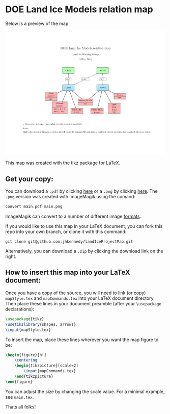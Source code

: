 DOE Land Ice Models relation map
================================

Below is a preview of the map:

![DOE Land Ice Models reference map][map]

This map was created with the tikz package for LaTeX.

Get your copy:
--------------

You can download a `.pdf` by clicking [here][pdf] or a `.png` by clicking [here][mapRaw].
The `.png` version was created with ImageMagik using the comand:
```bash
convert main.pdf main.png
```
ImageMagik can convert to a number of different image 
[formats](http://www.imagemagick.org/script/formats.php).

If you would like to use this map in your LaTeX document, you can fork this repo 
into your own branch, or clone it with this command:
```
git clone git@github.com:jhkennedy/landIceProjectMap.git
```
Alternatively, you can download a `.zip` by clicking the download link on the right.


How to insert this map into your LaTeX document:
------------------------------------------------

Once you have a copy of the source, you will need to link (or copy) `mapStyle.tex` 
and `mapCommands.tex` into your LaTeX document directory. Then place these lines 
in your document preamble (after your `\usepackage` declarations):
```latex
\usepackage{tikz}
\usetikzlibrary{shapes, arrows}
\input{mapStyle.tex}
```
To insert the map, place these lines wherever you want the map figure to be:
```latex
\begin{figure}[h!]
    \centering
    \begin{tikzpicture}[scale=2]
        \input{mapCommands.tex}
    \end{tikzpicture}
\end{figure}
```
You can adjust the size by changing the scale value. For a minimal example, see
`main.tex`.

Thats all folks!

[map]: https://github.com/jhkennedy/landIceProjectMap/blob/master/main.png
[mapRaw]: https://github.com/jhkennedy/landIceProjectMap/blob/master/main.png?raw=true
[pdf]: https://github.com/jhkennedy/landIceProjectMap/blob/master/main.pdf?raw=true
